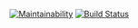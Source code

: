 [![Maintainability](https://api.codeclimate.com/v1/badges/a99a88d28ad37a79dbf6/maintainability)](https://codeclimate.com/github/codeclimate/codeclimate/maintainability)
[![Build Status](https://travis-ci.com/Yeskina/brain-games.svg?branch=master)](https://travis-ci.com/Yeskina/brain-games)